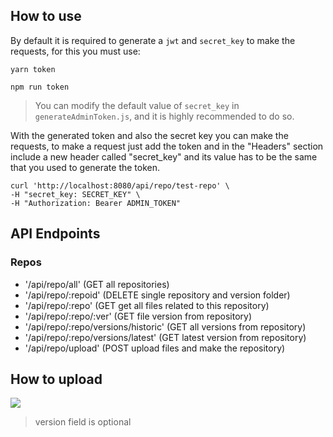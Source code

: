 ## How to use

By default it is required to generate a `jwt` and `secret_key` to make the requests, for this you must use: 

```yarn token```

```npm run token```

> You can modify the default value of `secret_key` in `generateAdminToken.js`, and it is highly recommended to do so.

With the generated token and also the secret key you can make the requests, to make a request just add the token and in the "Headers" section include a new header called "secret_key" and its value has to be the same that you used to generate the token.

```
curl 'http://localhost:8080/api/repo/test-repo' \
-H "secret_key: SECRET_KEY" \
-H "Authorization: Bearer ADMIN_TOKEN"
```

## API Endpoints


### Repos


* '/api/repo/all' (GET all repositories)
* '/api/repo/:repoid' (DELETE single repository and version folder)
* '/api/repo/:repo' (GET get all files related to this repository)
* '/api/repo/:repo/:ver' (GET file version from repository)
* '/api/repo/:repo/versions/historic' (GET all versions from repository)
* '/api/repo/:repo/versions/latest' (GET latest version from repository)
* '/api/repo/upload' (POST upload files and make the repository)

## How to upload

![](images/01.png)
> version field is optional
